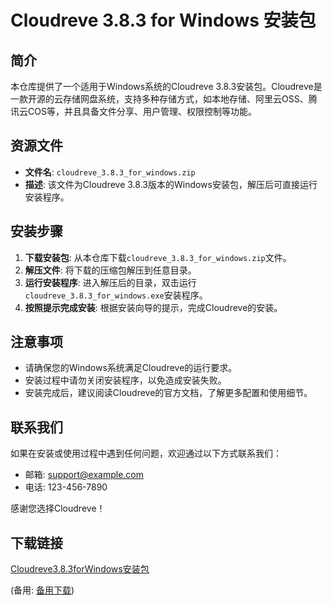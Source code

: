 # Cloudreve 3.8.3 for Windows 安装包

## 简介

本仓库提供了一个适用于Windows系统的Cloudreve 3.8.3安装包。Cloudreve是一款开源的云存储网盘系统，支持多种存储方式，如本地存储、阿里云OSS、腾讯云COS等，并且具备文件分享、用户管理、权限控制等功能。

## 资源文件

- **文件名**: `cloudreve_3.8.3_for_windows.zip`
- **描述**: 该文件为Cloudreve 3.8.3版本的Windows安装包，解压后可直接运行安装程序。

## 安装步骤

1. **下载安装包**: 从本仓库下载`cloudreve_3.8.3_for_windows.zip`文件。
2. **解压文件**: 将下载的压缩包解压到任意目录。
3. **运行安装程序**: 进入解压后的目录，双击运行`cloudreve_3.8.3_for_windows.exe`安装程序。
4. **按照提示完成安装**: 根据安装向导的提示，完成Cloudreve的安装。

## 注意事项

- 请确保您的Windows系统满足Cloudreve的运行要求。
- 安装过程中请勿关闭安装程序，以免造成安装失败。
- 安装完成后，建议阅读Cloudreve的官方文档，了解更多配置和使用细节。

## 联系我们

如果在安装或使用过程中遇到任何问题，欢迎通过以下方式联系我们：

- 邮箱: support@example.com
- 电话: 123-456-7890

感谢您选择Cloudreve！

## 下载链接
[Cloudreve3.8.3forWindows安装包](https://pan.quark.cn/s/0c8536c9895a) 

(备用: [备用下载](https://pan.baidu.com/s/1IitfP7KdIIDgViqnY6m-ew?pwd=1234))
